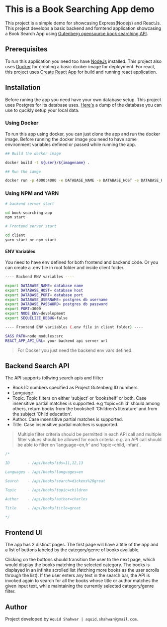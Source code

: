 # This is a Book Searching App demo

This project is a simple demo for showcasing Express(Nodejs) and ReactJs. This project develops a basic backend and forntend application showcasing a Book Search App using [Gutenberg opensource book searching API](https://github.com/garethbjohnson/gutendex).

## Prerequisites

To run this application you need too have [NodeJs](https://nodejs.org/en/) installed. This project also uses [Docker](https://www.docker.com/) for creating a basic dcoker image for deployment. For react, this project uses [Create React App](https://github.com/facebook/create-react-app) for build and running react application.

## Installation

Before runing the app you need have your own database setup. This project uses Postgres for its database uses. [Here's](https://drive.google.com/file/d/1NJVtOs4Zxk3Go1S9oeurI3pBNH1YWN85/view) a dump of the database you can use to qucikly setup your local data.

### Using Docker

To run this app using docker, you can just clone the app and run the docker image. Before running the docker image you need to have some environment variables defined or passed while running the app.

```sh
## Build the docker image

docker build -t ${user}/${imagename} .

## Run the iamge

docker run -p 4000:4000 -e DATABASE_NAME -e DATABASE_HOST -e DATABASE_PORT -e DATABASE_USERNAME -e DATABASE_PASSWORD -e PORT ${user}/${imagename}

```

### Using NPM and YARN

```sh
# backend server start

cd book-searching-app
npm start

# Frontend server start

cd client
yarn start or npm start
```

#### ENV Variables

You need to have env defined for both frontend and backend code. Or you can create a .env file in root folder and inside client folder.

```sh
---- Backend ENV variables ----

export DATABASE_NAME= database name
export DATABASE_HOST= database host
export DATABASE_PORT= database port
export DATABASE_USERNAME= postgres db username
export DATABASE_PASSWORD= postgres db password
export PORT=3000
export NODE_ENV=development
export SEQUELIZE_DEBUG=false

---- Frontend ENV variiables (.env file in client folder) ----

SASS_PATH=node_modules:src
REACT_APP_API_URL= your backend api server url

```

> For Docker you just need the backend env vars defined.

## Backend Search API

The API supports follwing search apis and fiilter

- Book ID numbers specified as Project Gutenberg ID numbers.
- Language
- Topic. Topic filters on either ‘subject’ or ‘bookshelf’ or both. Case insensitive partial matches is supported. e.g ‘topic=child’ should among others, return books from the bookshelf ‘Children’s literature’ and from the
subject ‘Child education’.
- Author. Case insensitive partial matches is supported.
- Title. Case insensitive partial matches is supported.

>Multiple filter criteria should be permitted in each API call and multiple filter values should be allowed for each criteria. e.g. an API call should be able to filter
on ‘language=en,fr’ and ‘topic=child, infant`.

```js
/*

ID        - /api/books?ids=11,12,13

Languages - /api/books?languages=en

Search    - /api/books?search=dickens%20great

Topic     - /api/books?topic=children

Author    - /api/books?author=charles

Title     - /api/books?title=great

*/
```

## Frontend UI

The app has 2 distinct pages. The first page will have a title of the app and a list of buttons labeled by the category/genre of
books available.

Clicking on the buttons should transition the user to the next page, which would display the books matching the selected category. The books is displayed in an infinite scrolled
list (fetching more books as the user scrolls through the list). If the user enters any text in the search bar, the API is invoked again to search for all the books whose title or
author matches the given input text, while maintaining the currently selected category/genre filter.

## Author

Project developed by `Aquid Shahwar | aquid.shahwar@gmail.com`.
